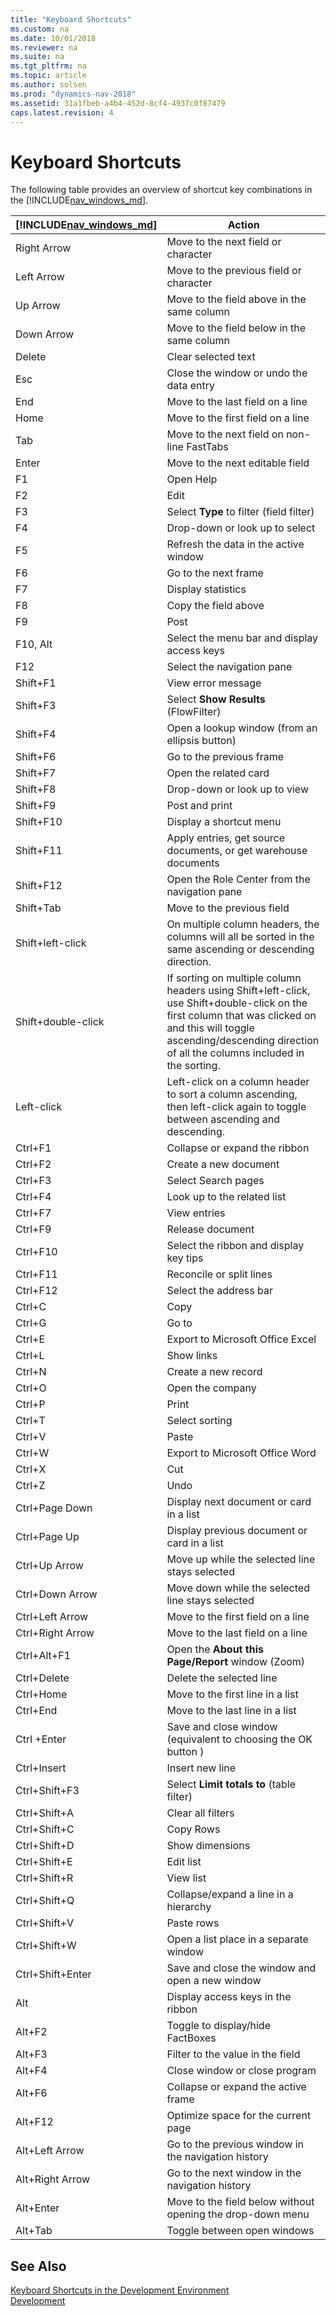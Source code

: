 ```yaml
---
title: "Keyboard Shortcuts"
ms.custom: na
ms.date: 10/01/2018
ms.reviewer: na
ms.suite: na
ms.tgt_pltfrm: na
ms.topic: article
ms.author: solsen
ms.prod: "dynamics-nav-2018"
ms.assetid: 31a1fbeb-a4b4-452d-8cf4-4937c0f87479
caps.latest.revision: 4
---
```

# Keyboard Shortcuts
The following table provides an overview of shortcut key combinations in the [!INCLUDE[nav_windows_md](includes/nav_windows_md.md)].

|**[!INCLUDE[nav_windows_md](includes/nav_windows_md.md)]**|**Action**|  
|----------------------------------------------------------|----------|  
|Right Arrow|Move to the next field or character|  
|Left Arrow|Move to the previous field or character|  
|Up Arrow|Move to the field above in the same column|  
|Down Arrow|Move to the field below in the same column|  
|Delete|Clear selected text|  
|Esc|Close the window or undo the data entry|  
|End|Move to the last field on a line|  
|Home|Move to the first field on a line|  
|Tab|Move to the next field on non\-line FastTabs|  
|Enter|Move to the next editable field|  
|F1|Open Help|  
|F2|Edit|  
|F3|Select **Type** to filter \(field filter\)|  
|F4|Drop\-down or look up to select|  
|F5|Refresh the data in the active window|  
|F6|Go to the next frame|  
|F7|Display statistics|  
|F8|Copy the field above|  
|F9|Post|  
|F10, Alt|Select the menu bar and display access keys|  
|F12|Select the navigation pane|  
|Shift+F1|View error message|  
|Shift+F3|Select **Show Results** (FlowFilter)|  
|Shift+F4|Open a lookup window (from an ellipsis button)|  
|Shift+F6|Go to the previous frame|  
|Shift+F7|Open the related card|  
|Shift+F8|Drop-down or look up to view|  
|Shift+F9|Post and print|  
|Shift+F10|Display a shortcut menu|  
|Shift+F11|Apply entries, get source documents, or get warehouse documents|  
|Shift+F12|Open the Role Center from the navigation pane|  
|Shift+Tab|Move to the previous field|  
|Shift+left-click|On multiple column headers, the columns will all be sorted in the same ascending or descending direction.|  
|Shift+double-click|If sorting on multiple column headers using Shift+left-click, use Shift+double-click on the first column that was clicked on and this will toggle ascending/descending direction of all the columns included in the sorting.|  
|Left-click|Left-click on a column header to sort a column ascending, then left-click again to toggle between ascending and descending.|  
|Ctrl+F1|Collapse or expand the ribbon|  
|Ctrl+F2|Create a new document|  
|Ctrl+F3|Select Search pages|  
|Ctrl+F4|Look up to the related list|  
|Ctrl+F7|View entries|  
|Ctrl+F9|Release document|  
|Ctrl+F10|Select the ribbon and display key tips|  
|Ctrl+F11|Reconcile or split lines|  
|Ctrl+F12|Select the address bar|  
|Ctrl+C|Copy|  
|Ctrl+G|Go to|  
|Ctrl+E|Export to Microsoft Office Excel|  
|Ctrl+L|Show links|  
|Ctrl+N|Create a new record|  
|Ctrl+O|Open the company|  
|Ctrl+P|Print|  
|Ctrl+T|Select sorting|  
|Ctrl+V|Paste|  
|Ctrl+W|Export to Microsoft Office Word|  
|Ctrl+X|Cut|  
|Ctrl+Z|Undo|  
|Ctrl+Page Down|Display next document or card in a list|  
|Ctrl+Page Up|Display previous document or card in a list|  
|Ctrl+Up Arrow|Move up while the selected line stays selected|  
|Ctrl+Down Arrow|Move down while the selected line stays selected|  
|Ctrl+Left Arrow|Move to the first field on a line|  
|Ctrl+Right Arrow|Move to the last field on a line|  
|Ctrl+Alt+F1|Open the **About this Page/Report** window (Zoom)|  
|Ctrl+Delete|Delete the selected line|  
|Ctrl+Home|Move to the first line in a list|  
|Ctrl+End|Move to the last line in a list|  
|Ctrl +Enter|Save and close window  (equivalent to choosing the OK button )|  
|Ctrl+Insert|Insert new line|  
|Ctrl+Shift+F3|Select **Limit totals to** (table filter)|  
|Ctrl+Shift+A|Clear all filters|  
|Ctrl+Shift+C|Copy Rows|  
|Ctrl+Shift+D|Show dimensions|  
|Ctrl+Shift+E|Edit list|  
|Ctrl+Shift+R|View list|  
|Ctrl+Shift+Q|Collapse/expand a line in a hierarchy|  
|Ctrl+Shift+V|Paste rows|  
|Ctrl+Shift+W|Open a list place in a separate window|  
|Ctrl+Shift+Enter|Save and close the window and open a new window|  
|Alt|Display access keys in the ribbon|  
|Alt+F2|Toggle to display/hide FactBoxes|  
|Alt+F3|Filter to the value in the field|  
|Alt+F4|Close window or close program|  
|Alt+F6|Collapse or expand the active frame|  
|Alt+F12|Optimize space for the current page|  
|Alt+Left Arrow|Go to the previous window in the navigation history|  
|Alt+Right Arrow|Go to the next window in the navigation history|  
|Alt+Enter|Move to the field below without opening the drop-down menu|  
|Alt+Tab|Toggle between open windows|

## See Also  
[Keyboard Shortcuts in the Development Environment](Keyboard-Shortcuts-in-the-Development-Environment.md)  
 [Development](Development.md)
